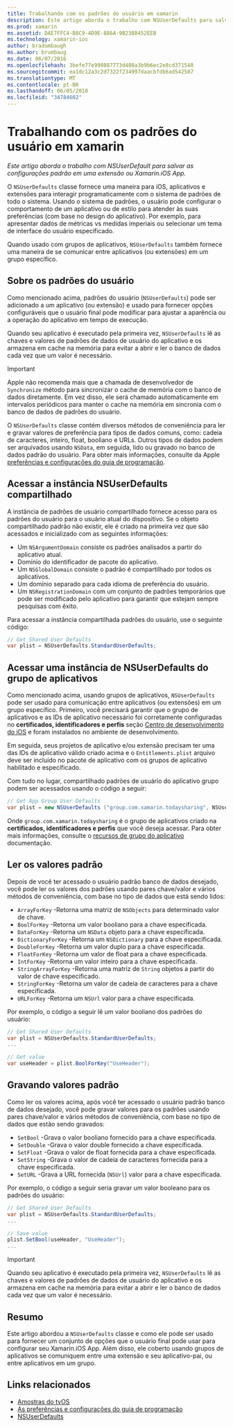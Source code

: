 ```yaml
---
title: Trabalhando com os padrões do usuário em xamarin
description: Este artigo aborda o trabalho com NSUserDefaults para salvar as configurações padrão em um aplicativo Xamarin iOS ou extensão. Ele descreve NSUserDefaults em um nível alto e discute como ler e gravar valores.
ms.prod: xamarin
ms.assetid: DAE7FFC4-B8C9-4D9E-886A-9B2388452EEB
ms.technology: xamarin-ios
author: bradumbaugh
ms.author: brumbaug
ms.date: 06/07/2016
ms.openlocfilehash: 3befe77e990887773d408a3b9b6ec2e8cd371540
ms.sourcegitcommit: ea1dc12a3c2d7322f234997daacbfdb6ad542507
ms.translationtype: MT
ms.contentlocale: pt-BR
ms.lasthandoff: 06/05/2018
ms.locfileid: "34784602"
---
```

# <a name="working-with-user-defaults-in-xamarinios"></a>Trabalhando com os padrões do usuário em xamarin

_Este artigo aborda o trabalho com NSUserDefault para salvar as configurações padrão em uma extensão ou Xamarin.iOS App._


O `NSUserDefaults` classe fornece uma maneira para iOS, aplicativos e extensões para interagir programaticamente com o sistema de padrões de todo o sistema. Usando o sistema de padrões, o usuário pode configurar o comportamento de um aplicativo ou de estilo para atender às suas preferências (com base no design do aplicativo). Por exemplo, para apresentar dados de métricas vs medidas imperiais ou selecionar um tema de interface do usuário especificado.

Quando usado com grupos de aplicativos, `NSUserDefaults` também fornece uma maneira de se comunicar entre aplicativos (ou extensões) em um grupo específico.

<a name="About-User-Defaults" />

## <a name="about-user-defaults"></a>Sobre os padrões do usuário

Como mencionado acima, padrões do usuário (`NSUserDefaults`) pode ser adicionado a um aplicativo (ou extensão) e usado para fornecer opções configuráveis que o usuário final pode modificar para ajustar a aparência ou a operação do aplicativo em tempo de execução.

Quando seu aplicativo é executado pela primeira vez, `NSUserDefaults` lê as chaves e valores de padrões de dados de usuário do aplicativo e os armazena em cache na memória para evitar a abrir e ler o banco de dados cada vez que um valor é necessário. 

> [!IMPORTANT]
> Apple não recomenda mais que a chamada de desenvolvedor de `Synchronize` método para sincronizar o cache de memória com o banco de dados diretamente. Em vez disso, ele será chamado automaticamente em intervalos periódicos para manter o cache na memória em sincronia com o banco de dados de padrões do usuário.

O `NSUserDefaults` classe contém diversos métodos de conveniência para ler e gravar valores de preferência para tipos de dados comuns, como: cadeia de caracteres, inteiro, float, booliano e URLs. Outros tipos de dados podem ser arquivados usando `NSData`, em seguida, lido ou gravado no banco de dados padrão do usuário. Para obter mais informações, consulte da Apple [preferências e configurações do guia de programação](https://developer.apple.com/library/mac/documentation/Cocoa/Conceptual/UserDefaults/Introduction/Introduction.html#//apple_ref/doc/uid/10000059i).

<a name="Accessing-the-Shared-NSUserDefaults-Instance" />

## <a name="accessing-the-shared-nsuserdefaults-instance"></a>Acessar a instância NSUserDefaults compartilhado 

A instância de padrões de usuário compartilhado fornece acesso para os padrões do usuário para o usuário atual do dispositivo. Se o objeto compartilhado padrão não existir, ele é criado na primeira vez que são acessados e inicializado com as seguintes informações:

- Um `NSArgumentDomain` consiste os padrões analisados a partir do aplicativo atual.
- Domínio do identificador de pacote do aplicativo.
- Um `NSGlobalDomain` consiste o padrão é compartilhado por todos os aplicativos.
- Um domínio separado para cada idioma de preferência do usuário.
- Um `NSRegistrationDomain` com um conjunto de padrões temporários que pode ser modificado pelo aplicativo para garantir que estejam sempre pesquisas com êxito.

Para acessar a instância compartilhada padrões do usuário, use o seguinte código:

```csharp
// Get Shared User Defaults
var plist = NSUserDefaults.StandardUserDefaults;
```

<a name="Accessing-an-App-Group-NSUserDefaults-Instance" />

## <a name="accessing-an-app-group-nsuserdefaults-instance"></a>Acessar uma instância de NSUserDefaults do grupo de aplicativos

Como mencionado acima, usando grupos de aplicativos, `NSUserDefaults` pode ser usado para comunicação entre aplicativos (ou extensões) em um grupo específico. Primeiro, você precisará garantir que o grupo de aplicativos e as IDs de aplicativo necessário foi corretamente configuradas no **certificados, identificadores e perfis** seção [Centro de desenvolvimento do iOS](https://developer.apple.com/devcenter/ios/) e foram instalados no ambiente de desenvolvimento.

Em seguida, seus projetos de aplicativo e/ou extensão precisam ter uma das IDs de aplicativo válido criado acima e o `Entitlements.plist` arquivo deve ser incluído no pacote de aplicativo com os grupos de aplicativo habilitado e especificado.

Com tudo no lugar, compartilhado padrões de usuário do aplicativo grupo podem ser acessados usando o código a seguir:

```csharp
// Get App Group User Defaults
var plist = new NSUserDefaults ("group.com.xamarin.todaysharing", NSUserDefaultsType.SuiteName);
```

Onde `group.com.xamarin.todaysharing` é o grupo de aplicativos criado na **certificados, identificadores e perfis** que você deseja acessar. Para obter mais informações, consulte o [recursos de grupo do aplicativo](~/ios/deploy-test/provisioning/capabilities/app-groups-capabilities.md) documentação.

<a name="Reading-Default-Values" />

## <a name="reading-default-values"></a>Ler os valores padrão

Depois de você ter acessado o usuário padrão banco de dados desejado, você pode ler os valores dos padrões usando pares chave/valor e vários métodos de conveniência, com base no tipo de dados que está sendo lidos:

- `ArrayForKey` -Retorna uma matriz de `NSObjects` para determinado valor de chave.
- `BoolForKey` -Retorna um valor booliano para a chave especificada.
- `DataForKey` -Retorna um `NSData` objeto para a chave especificada.
- `DictionaryForKey` -Retorna um `NSDictionary` para a chave especificada.
- `DoubleForKey` -Retorna um valor duplo para a chave especificada.
- `FloatForKey` -Retorna um valor de float para a chave especificada.
- `IntForKey` -Retorna um valor inteiro para a chave especificada.
- `StringArrayForKey` -Retorna uma matriz de `String` objetos a partir do valor de chave especificado.
- `StringForKey` -Retorna um valor de cadeia de caracteres para a chave especificada.
- `URLForKey` -Retorna um `NSUrl` valor para a chave especificada.

Por exemplo, o código a seguir lê um valor booliano dos padrões do usuário:

```csharp
// Get Shared User Defaults
var plist = NSUserDefaults.StandardUserDefaults;
...

// Get value
var useHeader = plist.BoolForKey("UseHeader");

```

<a name="Writing-Default-Values" />

## <a name="writing-default-values"></a>Gravando valores padrão

Como ler os valores acima, após você ter acessado o usuário padrão banco de dados desejado, você pode gravar valores para os padrões usando pares chave/valor e vários métodos de conveniência, com base no tipo de dados que estão sendo gravados:

- `SetBool` -Grava o valor booliano fornecido para a chave especificada.
- `SetDouble` -Grava o valor double fornecido a chave especificada.
- `SetFloat` -Grava o valor de float fornecida para a chave especificada.
- `SetString` -Grava o valor de cadeia de caracteres fornecida para a chave especificada.
- `SetURL` -Grava a URL fornecida (`NSUrl`) valor para a chave especificada.

Por exemplo, o código a seguir seria gravar um valor booleano para os padrões do usuário:

```csharp
// Get Shared User Defaults
var plist = NSUserDefaults.StandardUserDefaults;
...

// Save value
plist.SetBool(useHeader, "UseHeader");
...

```

> [!IMPORTANT]
> Quando seu aplicativo é executado pela primeira vez, `NSUserDefaults` lê as chaves e valores de padrões de dados de usuário do aplicativo e os armazena em cache na memória para evitar a abrir e ler o banco de dados cada vez que um valor é necessário.



<a name="Summary" />

## <a name="summary"></a>Resumo

Este artigo abordou a `NSUserDefaults` classe e como ele pode ser usado para fornecer um conjunto de opções que o usuário final pode usar para configurar seu Xamarin.iOS App. Além disso, ele coberto usando grupos de aplicativos se comuniquem entre uma extensão e seu aplicativo-pai, ou entre aplicativos em um grupo.


## <a name="related-links"></a>Links relacionados

- [Amostras do tvOS](https://developer.xamarin.com/samples/tvos/all/)
- [As preferências e configurações do guia de programação](https://developer.apple.com/library/mac/documentation/Cocoa/Conceptual/UserDefaults/Introduction/Introduction.html#//apple_ref/doc/uid/10000059i)
- [NSUserDefaults](https://developer.apple.com/library/mac/documentation/Cocoa/Reference/Foundation/Classes/NSUserDefaults_Class/#//apple_ref/doc/constant_group/NSUserDefaults_Domains)
